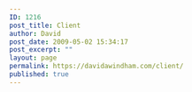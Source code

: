 ```yaml
---
ID: 1216
post_title: Client
author: David
post_date: 2009-05-02 15:34:17
post_excerpt: ""
layout: page
permalink: https://davidawindham.com/client/
published: true
---
```

